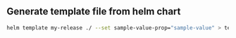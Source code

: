 ## Generate template file from helm chart
```bash
helm template my-release ./ --set sample-value-prop="sample-value" > template.yaml
```
